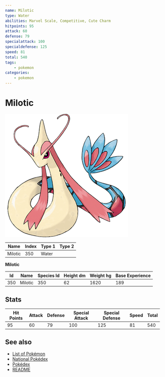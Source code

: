 ```yaml
---
name: Milotic
type: Water
abilities: Marvel Scale, Competitive, Cute Charm
hitpoints: 95
attack: 60
defense: 79
specialattack: 100
specialdefense: 125
speed: 81
total: 540
tags:
    - pokemon
categories:
    - pokemon
---
```


# Milotic


![Milotic](images/350.png)

| **Name** | **Index** | **Type 1** | **Type 2** |
|----|----|----|----|
| Milotic | 350 | Water  |  |

**Milotic** 




| **Id** | **Name** | **Species Id** | **Height dm** | **Weight hg** | **Base Experience** |
|--------|----------|----------------|------------|------------|---------------------|
| 350 | Milotic | 350 | 62 | 1620 | 189 |



## Stats

| **Hit Points** | **Attack** | **Defense** | **Special Attack** | **Special Defense** | **Speed** | **Total** |
|----------------|------------|-------------|--------------------|---------------------|-----------|-----------|
| 95 | 60 | 79 | 100 | 125 | 81 | 540 |

## See also

- [List of Pokémon](../pokemon.md)
- [National Pokédex](../national_pokedex.md)
- [Pokédex](../pokedex.md)
- [README](../README.md)
